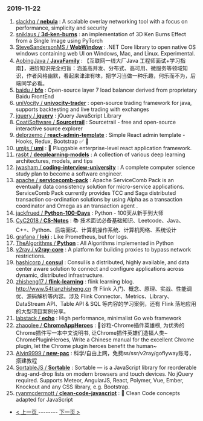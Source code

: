 ### 2019-11-22 
1. [
        slackhq /
**nebula**](https://github.com/slackhq/nebula) : A scalable overlay networking tool with a focus on performance, simplicity and security
1. [
        sniklaus /
**3d-ken-burns**](https://github.com/sniklaus/3d-ken-burns) : an implementation of 3D Ken Burns Effect from a Single Image using PyTorch
1. [
        SteveSandersonMS /
**WebWindow**](https://github.com/SteveSandersonMS/WebWindow) : .NET Core library to open native OS windows containing web UI on Windows, Mac, and Linux. Experimental.
1. [
        AobingJava /
**JavaFamily**](https://github.com/AobingJava/JavaFamily) : 【互联网一线大厂Java 工程师面试+学习指南】，进阶知识完全扫盲：涵盖高并发、分布式、高可用、微服务等领域知识，作者风格幽默，看起来津津有味，把学习当做一种乐趣，何乐而不为，后端同学必看。
1. [
        baidu /
**bfe**](https://github.com/baidu/bfe) : Open-source layer 7 load balancer derived from proprietary Baidu FrontEnd
1. [
        uniVocity /
**univocity-trader**](https://github.com/uniVocity/univocity-trader) : open-source trading framework for java, supports backtesting and live trading with exchanges
1. [
        jquery /
**jquery**](https://github.com/jquery/jquery) : jQuery JavaScript Library
1. [
        CoatiSoftware /
**Sourcetrail**](https://github.com/CoatiSoftware/Sourcetrail) : Sourcetrail - free and open-source interactive source explorer
1. [
        delprzemo /
**react-admin-template**](https://github.com/delprzemo/react-admin-template) : Simple React admin template - Hooks, Redux, Bootstrap ✅ 🤘
1. [
        umijs /
**umi**](https://github.com/umijs/umi) : 🌋 Pluggable enterprise-level react application framework.
1. [
        rasbt /
**deeplearning-models**](https://github.com/rasbt/deeplearning-models) : A collection of various deep learning architectures, models, and tips
1. [
        jwasham /
**coding-interview-university**](https://github.com/jwasham/coding-interview-university) : A complete computer science study plan to become a software engineer.
1. [
        apache /
**servicecomb-pack**](https://github.com/apache/servicecomb-pack) : Apache ServiceComb Pack is an eventually data consistency solution for micro-service applications. ServiceComb Pack currently provides TCC and Saga distributed transaction co-ordination solutions by using Alpha as a transaction coordinator and Omega as an transaction agent .
1. [
        jackfrued /
**Python-100-Days**](https://github.com/jackfrued/Python-100-Days) : Python - 100天从新手到大师
1. [
        CyC2018 /
**CS-Notes**](https://github.com/CyC2018/CS-Notes) : 📚 技术面试必备基础知识、Leetcode、Java、C++、Python、后端面试、计算机操作系统、计算机网络、系统设计
1. [
        grafana /
**loki**](https://github.com/grafana/loki) : Like Prometheus, but for logs.
1. [
        TheAlgorithms /
**Python**](https://github.com/TheAlgorithms/Python) : All Algorithms implemented in Python
1. [
        v2ray /
**v2ray-core**](https://github.com/v2ray/v2ray-core) : A platform for building proxies to bypass network restrictions.
1. [
        hashicorp /
**consul**](https://github.com/hashicorp/consul) : Consul is a distributed, highly available, and data center aware solution to connect and configure applications across dynamic, distributed infrastructure.
1. [
        zhisheng17 /
**flink-learning**](https://github.com/zhisheng17/flink-learning) : flink learning blog. http://www.54tianzhisheng.cn 含 Flink 入门、概念、原理、实战、性能调优、源码解析等内容。涉及 Flink Connector、Metrics、Library、DataStream API、Table API & SQL 等内容的学习案例，还有 Flink 落地应用的大型项目案例分享。
1. [
        labstack /
**echo**](https://github.com/labstack/echo) : High performance, minimalist Go web framework
1. [
        zhaoolee /
**ChromeAppHeroes**](https://github.com/zhaoolee/ChromeAppHeroes) : 🌈谷粒-Chrome插件英雄榜, 为优秀的Chrome插件写一本中文说明书, 让Chrome插件英雄们造福人类~ ChromePluginHeroes, Write a Chinese manual for the excellent Chrome plugin, let the Chrome plugin heroes benefit the human~
1. [
        Alvin9999 /
**new-pac**](https://github.com/Alvin9999/new-pac) : 科学/自由上网，免费ss/ssr/v2ray/goflyway账号，搭建教程
1. [
        SortableJS /
**Sortable**](https://github.com/SortableJS/Sortable) : Sortable — is a JavaScript library for reorderable drag-and-drop lists on modern browsers and touch devices. No jQuery required. Supports Meteor, AngularJS, React, Polymer, Vue, Ember, Knockout and any CSS library, e.g. Bootstrap.
1. [
        ryanmcdermott /
**clean-code-javascript**](https://github.com/ryanmcdermott/clean-code-javascript) : 🛁 Clean Code concepts adapted for JavaScript 

- [ < 上一页 ](https://github.com/able8/github-trending-daily-record/blob/master/2019-11-21.md) -------- [ 下一页 > ](https://github.com/able8/github-trending-daily-record/blob/master/2019-11-23.md)